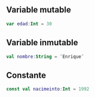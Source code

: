 ## Variable mutable
```kotlin
var edad:Int = 30
```

## Variable inmutable 
```kotlin
val nombre:String = ¨Enrique¨
```

## Constante
```kotlin
const val nacimeinto:Int = 1992
```